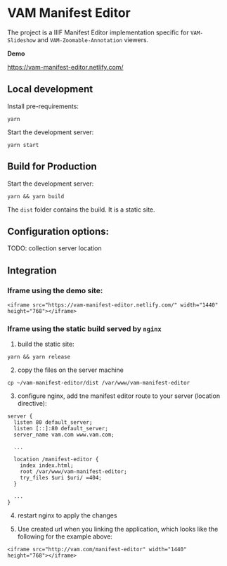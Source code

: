 # VAM Manifest Editor

The project is a IIIF Manifest Editor implementation specific for `VAM-Slideshow` and `VAM-Zoomable-Annotation` viewers.

**Demo**

https://vam-manifest-editor.netlify.com/


## Local development 

Install pre-requirements:

```
yarn
```

Start the development server:

```
yarn start 
```

## Build for Production 

Start the development server:

```
yarn && yarn build
```

The `dist` folder contains the build. It is a static site.


## Configuration options:

TODO: collection server location


## Integration

### Iframe using the demo site:

```
<iframe src="https://vam-manifest-editor.netlify.com/" width="1440" height="768"></iframe>
```

### Iframe using the static build served by `nginx`

1. build the static site:

```
yarn && yarn release
```

2. copy the files on the server machine 

```
cp ~/vam-manifest-editor/dist /var/www/vam-manifest-editor
```

3. configure nginx, add tne manifest editor route to your server (location directive):


```
server {
  listen 80 default_server;
  listen [::]:80 default_server;
  server_name vam.com www.vam.com;
  
  ...
  
  location /manifest-editor {
    index index.html;
    root /var/www/vam-manifest-editor;
    try_files $uri $uri/ =404;
  }

  ...
}
```

4. restart nginx to apply the changes

5. Use created url when you linking the application, which looks like the following for the example above:

```
<iframe src="http://vam.com/manifest-editor" width="1440" height="768"></iframe>
```




